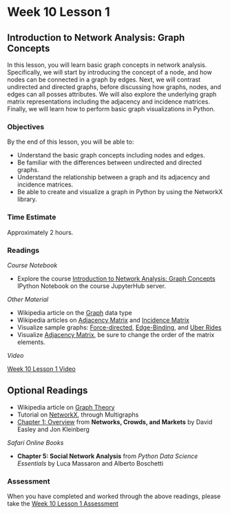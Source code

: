 # Week 10 Lesson 1 #

## Introduction to Network Analysis: Graph Concepts ##

In this lesson, you will learn basic graph concepts in network analysis. Specifically, we will start by introducing the concept of a node, and how nodes can be connected in a graph by edges. Next, we will contrast undirected and directed graphs, before discussing how graphs, nodes, and edges can all posses attributes. We will also explore the underlying graph matrix representations including the adjacency and incidence matrices. Finally, we will learn how to perform basic graph visualizations in Python.

### Objectives ###

By the end of this lesson, you will be able to:

- Understand the basic graph concepts including nodes and edges.
- Be familiar with the differences between undirected and directed graphs.
- Understand the relationship between a graph and its adjacency and incidence matrices.
- Be able to create and visualize a graph in Python by using the NetworkX library.

### Time Estimate ###

Approximately 2 hours.

### Readings ####

_Course Notebook_

- Explore the course [Introduction to Network Analysis: Graph Concepts][l1nb] IPython Notebook on the course JupyterHub server.

_Other Material_

- Wikipedia article on the [Graph][wgdt] data type
- Wikipedia articles on [Adjacency Matrix][wam] and [Incidence Matrix][wim]
- Visualize sample graphs: [Force-directed][vfd], [Edge-Binding][veb], and [Uber Rides][vur]
- Visualize [Adjacency Matrix][vam], be sure to change the order of the matrix elements.

_Video_

[Week 10 Lesson 1 Video][lv]

## Optional Readings ##

- Wikipedia article on [Graph Theory][wgt]
- Tutorial on [NetworkX][tnx], through Multigraphs
- [Chapter 1: Overview][ch1] from __Networks, Crowds, and Markets__ by David Easley and Jon Kleinberg 

_Safari Online Books_

- **Chapter 5: Social Network Analysis** from _Python Data Science Essentials_ by Luca Massaron and Alberto Boschetti

### Assessment ###

When you have completed and worked through the above readings, please take the [Week 10 Lesson 1 Assessment][la]

[l1nb]: ../notebooks/intro2na-gc.ipynb
[lv]: https://mediaspace.illinois.edu
[la]: https://learn.illinois.edu/mod/quiz/
[wgdt]: https://en.wikipedia.org/wiki/Graph_(abstract_data_type)
[wgt]: https://en.wikipedia.org/wiki/Graph_theory
[wam]: https://en.wikipedia.org/wiki/Adjacency_matrix
[wim]: https://en.wikipedia.org/wiki/Incidence_matrix

[tnx]: http://networkx.readthedocs.org/en/networkx-1.11/tutorial/index.html

[ch1]: http://www.cs.cornell.edu/home/kleinber/networks-book/networks-book-ch01.pdf

[vfd]: http://bl.ocks.org/mbostock/4062045
[veb]: http://bl.ocks.org/mbostock/7607999
[vur]: https://bost.ocks.org/mike/uberdata/
[vam]: https://bost.ocks.org/mike/miserables/
